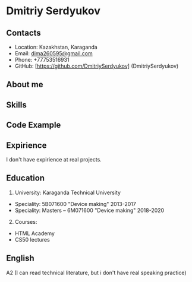 # Dmitriy Serdyukov
## Contacts
* Location: Kazakhstan, Karaganda
* Email: dima260595@gmail.com
* Phone: +77753516931
* GitHub: [https://github.com/DmitriySerdyukov] (DmitriySerdyukov)
## About me

## Skills
## Code Example
## Expirience
I don't have expirience at real projects.
## Education 
1. University: Karaganda Technical University
 * Speciality: 5B071600 "Device making" 2013-2017
 * Speciality: Masters – 6M071600 "Device making" 2018-2020
2. Courses: 
 * HTML Academy
 * CS50 lectures
## English
A2 (I can read technical literature, but i don't have real speaking practice)
